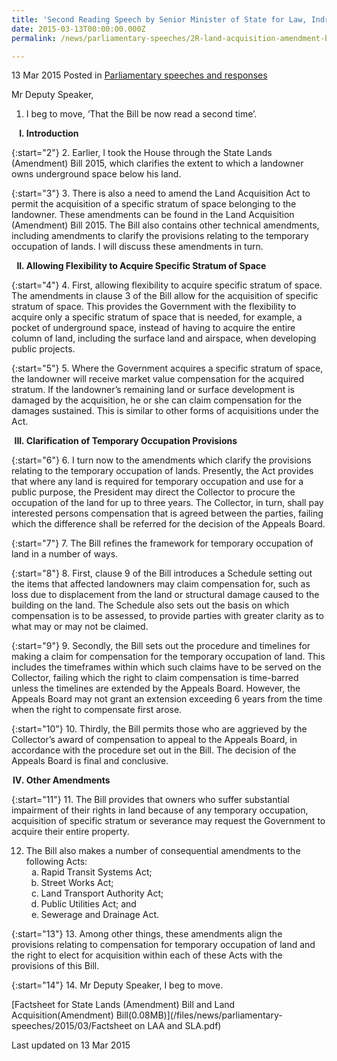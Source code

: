 ```yaml
---
title: 'Second Reading Speech by Senior Minister of State for Law, Indranee Rajah SC, on the Land Acquisition (Amendment) Bill 2015'
date: 2015-03-13T00:00:00.000Z
permalink: /news/parliamentary-speeches/2R-land-acquisition-amendment-bill-2015

---
```



13 Mar 2015 Posted in [Parliamentary speeches and responses](/news/parliamentary-speeches)

Mr Deputy Speaker,

1. I beg to move, ‘That the Bill be now read a second time’. 

<ol style="list-style-type: upper-roman; font-weight:bold;">
<li>Introduction</li>
</ol>

{:start="2"}
2. Earlier, I took the House through the State Lands (Amendment) Bill 2015, which clarifies the extent to which a landowner owns underground space below his land.

{:start="3"}
3. There is also a need to amend the Land Acquisition Act to permit the acquisition of a specific stratum of space belonging to the landowner. These amendments can be found in the Land Acquisition (Amendment) Bill 2015. The Bill also contains other technical amendments, including amendments to clarify the provisions relating to the temporary occupation of lands. I will discuss these amendments in turn. 


<ol start="2" style="list-style-type: upper-roman; font-weight:bold;">
<li>Allowing Flexibility to Acquire Specific Stratum of Space</li>
</ol>



{:start="4"}
4. First, allowing flexibility to acquire specific stratum of space. The amendments in clause 3 of the Bill allow for the acquisition of specific stratum of space. This provides the Government with the flexibility to acquire only a specific stratum of space that is needed, for example, a pocket of underground space, instead of having to acquire the entire column of land, including the surface land and airspace, when developing public projects. 

{:start="5"}
5. Where the Government acquires a specific stratum of space, the landowner will receive market value compensation for the acquired stratum. If the landowner’s remaining land or surface development is damaged by the acquisition, he or she can claim compensation for the damages sustained. This is similar to other forms of acquisitions under the Act. 

<ol start="3" style="list-style-type: upper-roman; font-weight:bold;">
<li>Clarification of Temporary Occupation Provisions</li>
</ol>

{:start="6"}
6. I turn now to the amendments which clarify the provisions relating to the temporary occupation of lands. Presently, the Act provides that where any land is required for temporary occupation and use for a public purpose, the President may direct the Collector to procure the occupation of the land for up to three years. The Collector, in turn, shall pay interested persons compensation that is agreed between the parties, failing which the difference shall be referred for the decision of the Appeals Board.

{:start="7"}
7. The Bill refines the framework for temporary occupation of land in a number of ways. 

{:start="8"}
8. First, clause 9 of the Bill introduces a Schedule setting out the items that affected landowners may claim compensation for, such as loss due to displacement from the land or structural damage caused to the building on the land. The Schedule also sets out the basis on which compensation is to be assessed, to provide parties with greater clarity as to what may or may not be claimed. 

{:start="9"}
9. Secondly, the Bill sets out the procedure and timelines for making a claim for compensation for the temporary occupation of land. This includes the timeframes within which such claims have to be served on the Collector, failing which the right to claim compensation is time-barred unless the timelines are extended by the Appeals Board. However, the Appeals Board may not grant an extension exceeding 6 years from the time when the right to compensate first arose. 

{:start="10"}
10. Thirdly, the Bill permits those who are aggrieved by the Collector’s award of compensation to appeal to the Appeals Board, in accordance with the procedure set out in the Bill. The decision of the Appeals Board is final and conclusive.

<ol start="4" style="list-style-type: upper-roman; font-weight:bold;">
<li>Other Amendments</li>
</ol>

{:start="11"}
11. The Bill provides that owners who suffer substantial impairment of their rights in land because of any temporary occupation, acquisition of specific stratum or severance may request the Government to acquire their entire property. 


<ol start="12">
<li> The Bill also makes a number of consequential amendments to the following Acts:

<ol style="list-style-type: lower-alpha">
<li>Rapid Transit Systems Act; </li>
<li>Street Works Act; </li>
<li>Land Transport Authority Act; </li> 
<li>Public Utilities Act; and </li>
<li>Sewerage and Drainage Act. </li>

</ol>

</li>
</ol>



{:start="13"}
13. Among other things, these amendments align the provisions relating to compensation for temporary occupation of land and the right to elect for acquisition within each of these Acts with the provisions of this Bill. 

{:start="14"}
14. Mr Deputy Speaker, I beg to move.

[Factsheet for State Lands (Amendment) Bill and Land Acquisition(Amendment) Bill(0.08MB)](/files/news/parliamentary-speeches/2015/03/Factsheet on LAA and SLA.pdf)

<p class="right-side-updated">Last updated on 13 Mar 2015</p> 
